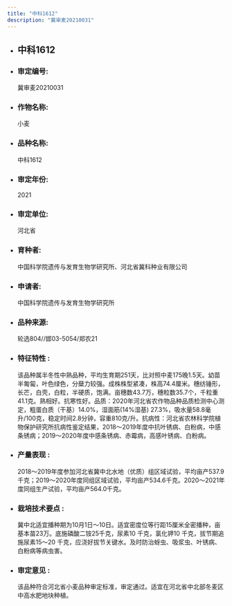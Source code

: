 ```yaml
---
title: "中科1612"
description: "冀审麦20210031"
---
```

* ## 中科1612
* ###  审定编号:  
   冀审麦20210031

*  ### 作物名称:  
   小麦

*   ###  品种名称: 
    中科1612

*   ### 审定年份: 
    2021

*   ### 审定单位:  
    河北省

*   ### 育种者:  
    中国科学院遗传与发育生物学研究所、河北省冀科种业有限公司

*   ### 申请者:  
    中国科学院遗传与发育生物学研究所

*   ### 品种来源:  
    轮选804//邯03-5054/郑农21

*   ### 特征特性 : 
    该品种属半冬性中熟品种，平均生育期251天，比对照中麦175晚1.5天。幼苗半匍匐，叶色绿色，分蘖力较强。成株株型紧凑，株高74.4厘米。穗纺锤形，长芒，白壳，白粒，半硬质，饱满。亩穗数43.7万，穗粒数35.7个，千粒重41.1克。熟相好。抗寒性好。品质：2020年河北省农作物品种品质检测中心测定，粗蛋白质（干基）14.0%，湿面筋(14%湿基) 27.3%，吸水量58.8毫升/100克，稳定时间2.8分钟，容重810克/升。抗病性：河北省农林科学院植物保护研究所抗病性鉴定结果，2018～2019年度中抗叶锈病、白粉病，中感条锈病；2019～2020年度中感条锈病、赤霉病，高感叶锈病、白粉病。

*   ### 产量表现 : 
    2018～2019年度参加河北省冀中北水地（优质）组区域试验，平均亩产537.9千克；2019～2020年度同组区域试验，平均亩产534.6千克。2020～2021年度同组生产试验，平均亩产564.0千克。

*   ### 栽培技术要点 : 
    冀中北适宜播种期为10月1日～10日。适宜密度位等行距15厘米全密播种，亩基本苗23万。底施磷酸二铵25千克，尿素10 千克，氯化钾10 千克，拔节期追施尿素15～20 千克，应浇好拔节关键水。及时防治蚜虫、吸浆虫、叶锈病、白粉病等病虫害。

*   ### 审定意见 : 
    该品种符合河北省小麦品种审定标准，审定通过。适宜在河北省中北部冬麦区中高水肥地块种植。

